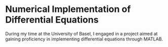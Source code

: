 # Numerical Implementation of Differential Equations
During my time at the University of Basel, I engaged in a project aimed at gaining proficiency in implementing differential equations through MATLAB.
